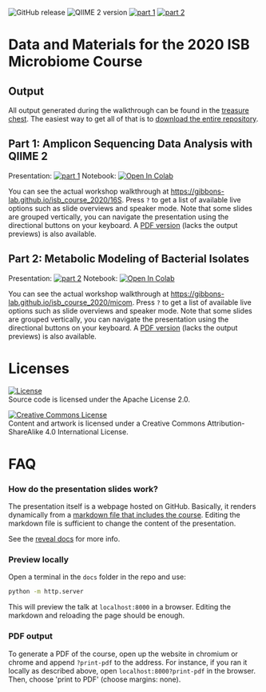 ![GitHub release](https://img.shields.io/github/tag/Gibbons-Lab/isb_course_2021.svg)
![QIIME 2 version](https://img.shields.io/badge/Qiime%202%20version-2021.8-blue.svg)
[![part 1](https://img.shields.io/website-up-down-green-red/https/shields.io.svg?label=part1)](https://gibbons-lab.github.io/isb_course_2021/16S)
[![part 2](https://img.shields.io/website-up-down-green-red/https/shields.io.svg?label=part2)](https://gibbons-lab.github.io/isb_course_2021/micom)


# Data and Materials for the 2020 ISB Microbiome Course

## Output

All output generated during the walkthrough can be found in the
[treasure chest](treasure_chest). The easiest way to get all of that
is to [download the entire repository](https://github.com/Gibbons-Lab/isb_course_2020/archive/master.zip).

## Part 1: Amplicon Sequencing Data Analysis with QIIME 2

Presentation: [![part 1](https://img.shields.io/website-up-down-green-red/https/shields.io.svg?label=part1)](https://gibbons-lab.github.io/isb_course_2020/16S)
Notebook: [![Open In Colab](https://colab.research.google.com/assets/colab-badge.svg)](https://colab.research.google.com/github/Gibbons-Lab/isb_course_2020/blob/master/16S.ipynb)

You can see the actual workshop walkthrough at
https://gibbons-lab.github.io/isb_course_2020/16S. Press `?` to get a list
of available live options such as slide overviews and speaker mode. Note that
some slides are grouped vertically, you can navigate the presentation using
the directional buttons on your keyboard.
A [PDF version](part1.pdf) (lacks the output previews) is also available.


## Part 2: Metabolic Modeling of Bacterial Isolates

Presentation: [![part 2](https://img.shields.io/website-up-down-green-red/https/shields.io.svg?label=part2)](https://gibbons-lab.github.io/isb_course_2020/models)
Notebook: [![Open In Colab](https://colab.research.google.com/assets/colab-badge.svg)](https://colab.research.google.com/github/Gibbons-Lab/isb_course_2020/blob/master/models.ipynb)

You can see the actual workshop walkthrough at
https://gibbons-lab.github.io/isb_course_2020/micom. Press `?` to get a list
of available live options such as slide overviews and speaker mode. Note that
some slides are grouped vertically, you can navigate the presentation using
the directional buttons on your keyboard.
A [PDF version](part2.pdf) (lacks the output previews) is also available.

# Licenses

[![License](https://img.shields.io/badge/License-Apache%202.0-blue.svg)](https://opensource.org/licenses/Apache-2.0)<br>
Source code is licensed under the Apache License 2.0.

<a rel="license" href="http://creativecommons.org/licenses/by-sa/4.0/"><img alt="Creative Commons License" style="border-width:0" src="https://i.creativecommons.org/l/by-sa/4.0/80x15.png" /></a><br />Content and artwork is licensed under a Creative Commons Attribution-ShareAlike 4.0 International License.


# FAQ

### How do the presentation slides work?

The presentation itself is a webpage hosted on GitHub. Basically, it
renders dynamically from a [markdown file that includes the course](docs/16S/talk.md).
Editing the markdown file is sufficient to change the content of the presentation.

See the [reveal docs](https://github.com/hakimel/reveal.js/#markdown) for more info.

### Preview locally

Open a terminal in the `docs` folder in the repo and use:

```bash
python -m http.server
```

This will preview the talk at `localhost:8000` in a browser. Editing the
markdown and reloading the page should be enough.

### PDF output

To generate a PDF of the course, open up the website in chromium or chrome and
append `?print-pdf` to the address. For instance, if you ran it locally as
described above, open `localhost:8000?print-pdf` in the browser. Then, choose
'print to PDF' (choose margins: none).



